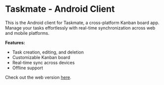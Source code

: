 # Taskmate - Android Client

This is the Android client for Taskmate, a cross-platform Kanban board app. Manage your tasks effortlessly with real-time synchronization across web and mobile platforms.

**Features:**
- Task creation, editing, and deletion
- Customizable Kanban board
- Real-time sync across devices
- Offline support

Check out the web version [here](https://github.com/Aleh1s/kanban).

